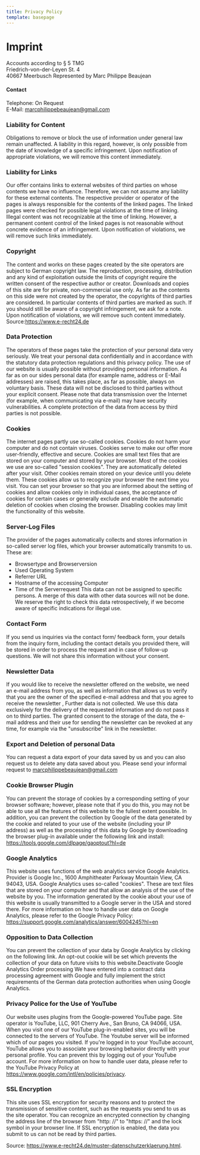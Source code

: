 ```yaml
---
title: Privacy Policy
template: basepage
---
```


# Imprint

Accounts according to § 5 TMG  
Friedrich-von-der-Leyen St. 4  
40667 Meerbusch
Represented by Marc Philippe Beaujean

#### Contact

Telephone: On Request  
E-Mail: marcphilippebeaujean@gmail.com

### Liability for Content

Obligations to remove or block the use of information under general law remain unaffected. A liability in this regard, however, is only possible from the date of knowledge of a specific infringement. Upon notification of appropriate violations, we will remove this content immediately.

### Liability for Links

Our offer contains links to external websites of third parties on whose contents we have no influence. Therefore, we can not assume any liability for these external contents. The respective provider or operator of the pages is always responsible for the contents of the linked pages. The linked pages were checked for possible legal violations at the time of linking. Illegal content was not recognizable at the time of linking. However, a permanent content control of the linked pages is not reasonable without concrete evidence of an infringement. Upon notification of violations, we will remove such links immediately.

### Copyright

The content and works on these pages created by the site operators are subject to German copyright law. The reproduction, processing, distribution and any kind of exploitation outside the limits of copyright require the written consent of the respective author or creator. Downloads and copies of this site are for private, non-commercial use only. As far as the contents on this side were not created by the operator, the copyrights of third parties are considered. In particular contents of third parties are marked as such. If you should still be aware of a copyright infringement, we ask for a note. Upon notification of violations, we will remove such content immediately. Source:https://www.e-recht24.de

### Data Protection

The operators of these pages take the protection of your personal data very seriously. We treat your personal data confidentially and in accordance with the statutory data protection regulations and this privacy policy. The use of our website is usually possible without providing personal information. As far as on our sides personal data (for example name, address or E-Mail addresses) are raised, this takes place, as far as possible, always on voluntary basis. These data will not be disclosed to third parties without your explicit consent. Please note that data transmission over the Internet (for example, when communicating via e-mail) may have security vulnerabilities. A complete protection of the data from access by third parties is not possible.

### Cookies

The internet pages partly use so-called cookies. Cookies do not harm your computer and do not contain viruses. Cookies serve to make our offer more user-friendly, effective and secure. Cookies are small text files that are stored on your computer and stored by your browser. Most of the cookies we use are so-called "session cookies". They are automatically deleted after your visit. Other cookies remain stored on your device until you delete them. These cookies allow us to recognize your browser the next time you visit. You can set your browser so that you are informed about the setting of cookies and allow cookies only in individual cases, the acceptance of cookies for certain cases or generally exclude and enable the automatic deletion of cookies when closing the browser. Disabling cookies may limit the functionality of this website.

### Server-Log Files

The provider of the pages automatically collects and stores information in so-called server log files, which your browser automatically transmits to us. These are:

-   Browsertype and Browserversion
-   Used Operating System
-   Referrer URL
-   Hostname of the accessing Computer
-   Time of the Serverrequest
    This data can not be assigned to specific persons. A merge of this data with other data sources will not be done. We reserve the right to check this data retrospectively, if we become aware of specific indications for illegal use.

### Contact Form

If you send us inquiries via the contact form/ feedback form, your details from the inquiry form, including the contact details you provided there, will be stored in order to process the request and in case of follow-up questions. We will not share this information without your consent.

### Newsletter Data

If you would like to receive the newsletter offered on the website, we need an e-mail address from you, as well as information that allows us to verify that you are the owner of the specified e-mail address and that you agree to receive the newsletter , Further data is not collected. We use this data exclusively for the delivery of the requested information and do not pass it on to third parties. The granted consent to the storage of the data, the e-mail address and their use for sending the newsletter can be revoked at any time, for example via the "unsubscribe" link in the newsletter.

### Export and Deletion of personal Data

You can request a data export of your data saved by us and you can also request us to delete any data saved about you. Please send your informal request to marcphilippebeaujean@gmail.com

### Cookie Browser Plugin

You can prevent the storage of cookies by a corresponding setting of your browser software; however, please note that if you do this, you may not be able to use all the features of this website to the fullest extent possible. In addition, you can prevent the collection by Google of the data generated by the cookie and related to your use of the website (including your IP address) as well as the processing of this data by Google by downloading the browser plug-in available under the following link and install: https://tools.google.com/dlpage/gaoptout?hl=de

### Google Analytics

This website uses functions of the web analytics service Google Analytics. Provider is Google Inc., 1600 Amphitheater Parkway Mountain View, CA 94043, USA. Google Analytics uses so-called "cookies". These are text files that are stored on your computer and that allow an analysis of the use of the website by you. The information generated by the cookie about your use of this website is usually transmitted to a Google server in the USA and stored there. For more information on how to handle user data on Google Analytics, please refer to the Google Privacy Policy: https://support.google.com/analytics/answer/6004245?hl=en

### Opposition to Data Collection

You can prevent the collection of your data by Google Analytics by clicking on the following link. An opt-out cookie will be set which prevents the collection of your data on future visits to this website.Deactivate Google Analytics
Order processing
We have entered into a contract data processing agreement with Google and fully implement the strict requirements of the German data protection authorities when using Google Analytics.

### Privacy Police for the Use of YouTube

Our website uses plugins from the Google-powered YouTube page. Site operator is YouTube, LLC, 901 Cherry Ave., San Bruno, CA 94066, USA. When you visit one of our YouTube plug-in-enabled sites, you will be connected to the servers of YouTube. The Youtube server will be informed which of our pages you visited. If you're logged in to your YouTube account, YouTube allows you to associate your browsing behavior directly with your personal profile. You can prevent this by logging out of your YouTube account. For more information on how to handle user data, please refer to the YouTube Privacy Policy at https://www.google.com/intl/en/policies/privacy.

### SSL Encryption

This site uses SSL encryption for security reasons and to protect the transmission of sensitive content, such as the requests you send to us as the site operator. You can recognize an encrypted connection by changing the address line of the browser from "http: //" to "https: //" and the lock symbol in your browser line. If SSL encryption is enabled, the data you submit to us can not be read by third parties.

Source: https://www.e-recht24.de/muster-datenschutzerklaerung.html.
